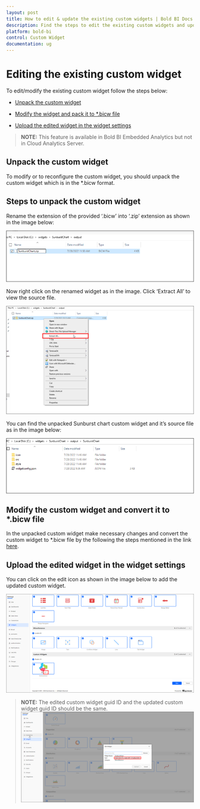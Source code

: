 ```yaml
---
layout: post
title: How to edit & update the existing custom widgets | Bold BI Docs
description: Find the steps to edit the existing custom widgets and update them thorough the widget settings page by using the edit icon in the dashboard or APIs available.
platform: bold-bi
control: Custom Widget
documentation: ug
---
```


# Editing the existing custom widget 

 To edit/modify the existing custom widget follow the steps below: 

  * [Unpack the custom widget](/visualizing-data/visualization-widgets/custom-widget/v5.2.48-or-later/editing-existing-custom-widget/#unpack-the-custom-widget)

  * [Modify the widget and pack it to *.bicw file ](/visualizing-data/visualization-widgets/custom-widget/v5.2.48-or-later/editing-existing-custom-widget/#modify-the-custom-widget-and-convert-it-to-bicw-file)

  * [Upload the edited widget in the widget settings](/visualizing-data/visualization-widgets/custom-widget/v5.2.48-or-later/editing-existing-custom-widget/#upload-the-edited-widget-in-the-widget-settings)
    
> **NOTE:** This feature is available in Bold BI Embedded Analytics but not in Cloud Analytics Server.

## Unpack the custom widget 
  
 To modify or to reconfigure the custom widget, you should unpack the custom widget which is in the *.bicw format.

## Steps to unpack the custom widget

 Rename the extension of the provided ‘.bicw’ into ‘.zip’ extension as shown in the image below:

  ![Zipped Custom Widget](/static/assets/visualizing-data/visualization-widgets/images/custom-widget/zipped-custom-widget.png)

 Now right click on the renamed widget as in the image. Click ‘Extract All’ to view the source file.

  ![Extract Custom Widget](/static/assets/visualizing-data/visualization-widgets/images/custom-widget/extract-custom-widget.png)

 You can find the unpacked Sunburst chart custom widget and it’s source file as in the image below:

  ![Unpacked Custom Widget](/static/assets/visualizing-data/visualization-widgets/images/custom-widget/unpacked-custom-widget.png)

## Modify the custom widget and convert it to *.bicw file 

 In the unpacked custom widget make necessary changes and convert the custom widget to *.bicw file by the following the steps mentioned in the link [here](/visualizing-data/visualization-widgets/custom-widget/v5.2.48-or-later/create-new-custom-widget/#converting-the-widget-to-a-bicw-file).

## Upload the edited widget in the widget settings
 
 You can click on the edit icon as shown in the image below to add the updated custom widget.
  
  ![Edit Icon](/static/assets/visualizing-data/visualization-widgets/images/custom-widget/edit-icon.png)

 > **NOTE:**  The edited custom widget guid ID and the updated custom widget guid ID should be the same. ![Same guid ID for edited Custom Widget](/static/assets/visualizing-data/visualization-widgets/images/custom-widget/same-guid-ID.png)


  